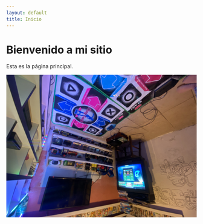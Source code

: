```yaml
---
layout: default
title: Inicio
---
```


<h1>Bienvenido a mi sitio</h1>
<p>Esta es la página principal.</p>



![Imagen Examen](/assets/images/imagenexamen.jpg)
